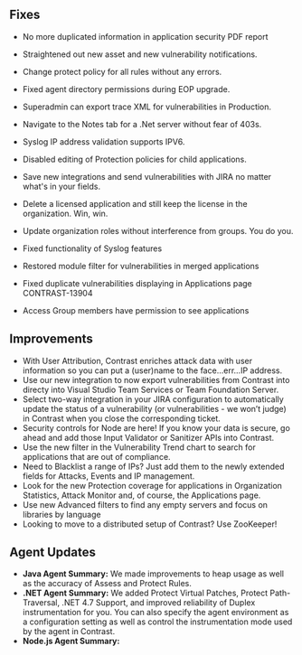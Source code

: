 <!--
title: "Contrast 3.4.0 - May 2017"
description: "Contrast 3.4.0 May 2017"
tags: "3.4.0 May Release Notes"
-->


## Fixes
* No more duplicated information in application security PDF report
* Straightened out new asset and new vulnerability notifications. 
* Change protect policy for all rules without any errors.
* Fixed agent directory permissions during EOP upgrade.
* Superadmin can export trace XML for vulnerabilities in Production. 
* Navigate to the Notes tab for a .Net server without fear of 403s.
* Syslog IP address validation supports IPV6.
* Disabled editing of Protection policies for child applications. 
* Save new integrations and send vulnerabilities with JIRA no matter what's in your fields.
* Delete a licensed application and still keep the license in the organization. Win, win. 
* Update organization roles without interference from groups. You do you.
* Fixed functionality of Syslog features
* Restored module filter for vulnerabilities in merged applications 

* Fixed duplicate vulnerabilities displaying in Applications page CONTRAST-13904
* Access Group members have permission to see applications

## Improvements 
* With User Attribution, Contrast enriches attack data with user information so you can put a (user)name to the face...err...IP address.
* Use our new integration to now export vulnerabilities from Contrast into directy into Visual Studio Team Services or Team Foundation Server.
* Select two-way integration in your JIRA configuration to automatically update the status of a vulnerability (or vulnerabilities - we won’t judge) in Contrast when you close the corresponding ticket.
* Security controls for Node are here! If you know your data is secure, go ahead and add those Input Validator or Sanitizer APIs into Contrast.
* Use the new filter in the Vulnerability Trend chart to search for applications that are out of compliance. 
* Need to Blacklist a range of IPs? Just add them to the newly extended fields for Attacks, Events and IP management.
* Look for the new Protection coverage for applications in Organization Statistics, Attack Monitor and, of course, the Applications page. 
* Use new Advanced filters to find any empty servers and focus on libraries by language 
* Looking to move to a distributed setup of Contrast? Use ZooKeeper! 

## Agent Updates
* **Java Agent Summary:** We made improvements to heap usage as well as the accuracy of Assess and Protect Rules.
* **.NET Agent Summary:** We added Protect Virtual Patches, Protect Path-Traversal, .NET 4.7 Support, and improved reliability of Duplex instrumentation for you. You can also specify the agent environment as a configuration setting as well as control the instrumentation mode used by the agent in Contrast.
* **Node.js Agent Summary:** 



